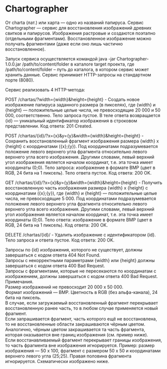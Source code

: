 # Chartographer
От charta (лат.) или харта — одно из названий папируса.  Сервис Chartographer — сервис для восстановления изображений древних свитков и папирусов. Изображения растровые и создаются поэтапно (отдельными фрагментами). Восстановленное изображение можно получать фрагментами (даже если оно лишь частично восстановленное).  

Запуск сервиса осуществляется командой java -jar Сhartographer-1.0.0.jar /path/to/content/folder в каталоге target проекта, где /path/to/content/folder – путь до каталога, в котором сервис может хранить данные. Сервис принимает HTTP-запросы на стандартном порте (8080).

Сервис реализовать 4 HTTP-метода:

POST /chartas/?width={width}&height={height} - Создать новое изображение папируса заданного размера (в пикселях), где {width} и {height} — положительные целые числа, не превосходящие 20 000 и 50 000, соответственно. Тело запроса пустое.
В теле ответа возвращается {id} — уникальный идентификатор изображения в строковом представлении.
Код ответа: 201 Created.

POST /chartas/{id}/?x={x}&y={y}&width={width}&height={height} - Сохранить восстановленный фрагмент изображения размера {width} x {height} с координатами ({x};{y}). Под координатами подразумевается положение левого верхнего угла фрагмента относительно левого верхнего угла всего изображения. Другими словами, левый верхний угол изображения является началом координат, т.е. эта точка имеет координаты (0;0). Тело запроса: изображение в формате BMP (цвет в RGB, 24 бита на 1 пиксель).
Тело ответа пустое.
Код ответа: 200 OK.

GET /chartas/{id}/?x={x}&y={y}&width={width}&height={height} - Получить восстановленную часть изображения размера {width} x {height} с координатами ({x};{y}), где {width} и {height} — положительные целые числа, не превосходящие 5 000. Под координатами подразумевается положение левого верхнего угла фрагмента относительно левого верхнего угла всего изображения. Другими словами, левый верхний угол изображения является началом координат, т.е. эта точка имеет координаты (0;0).
Тело ответа: изображение в формате BMP (цвет в RGB, 24 бита на 1 пиксель).
Код ответа: 200 OK.

DELETE /chartas/{id}/ - Удалить изображение с идентификатором {id}.
Тело запроса и ответа пустое.
Код ответа: 200 OK.

Запросы по {id} изображения, которого не существует, должны завершаться с кодом ответа 404 Not Found.                                                                   
Запросы с некорректными параметрами {width} или {height} должны завершаться с кодом ответа 400 Bad Request.                                                     
Запросы с фрагментами, которые не пересекаются по координатам с изображением, должны завершаться с кодом ответа 400 Bad Request.  
Примечания.                                                                                                                                                             
Размер изображений не превосходит 20 000 x 50 000.                                                                                                         
Формат изображений — BMP. Цветность в RGB (без альфа-канала), 24 бита на пиксель.                                                                               
В случае, если загружаемый восстановленный фрагмент перекрывает восстановленную ранее часть, то в любом случае применяется новый фрагмент.                           
Если запрашивается фрагмент, часть которого ещё не восстановлена, то не восстановленные области закрашиваются чёрным цветом. Аналогично, чёрным цветом закрашивается та часть фрагмента, которая оказывается вне границ изображения (см. пример ниже).                                                                               
Если восстанавливаемый фрагмент перекрывает границы изображения, то часть фрагмента вне изображения игнорируется. Пример: размер изображения — 50 x 100, фрагмент с размером 50 x 50 и координатами верхнего левого угла (25;25). Правая половина фрагмента игнорируется. Схематически изображено ниже.                           
